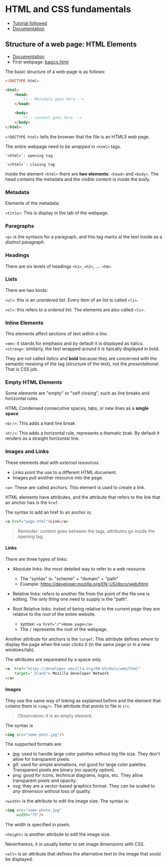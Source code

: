 # HTML and CSS fundamentals

- [Tutorial followed](internetingishard.com/html-and-css/introduction/)
- [Documentation](https://developer.mozilla.org/en-US/docs/Web/HTML)

## Structure of a web page: HTML Elements
- [Documentation](https://developer.mozilla.org/en-US/docs/Web/HTML/Element)
- First webpage: [basics.html](./basics.html)

The basic structure of a web-page is as follows:

```html
<!DOCTYPE html>

<html>
    <head>
        <!-- Metadata goes here -->
    </head>

    <body>
        <!-- content goes here -->
    </body>
</html>
```

`<!DOCTYPE html>` tells the browser that the file is an HTML5 web page.

The entire webpage need to be *wrapped* in `<html>` tags. 

    `<html>`: opening tag

    `</html>`: closing tag

Inside the element `<html>` there are **two elements**: `<head>` and `<body>`. The head contains the metadata and the *visible* content is inside the body. 

### Metadata 

Elements of the metadata:

`<title>`: This is display in the tab of the webpage. 

<!-- // to be continued -->


### Paragraphs

`<p>` is the syntaxis for a paragraph, and this tag marks al the text inside as a *distinct paragraph*.


### Headings

There are six levels of headings `<h1>`, `<h2>`, .... `<h6>`.


### Lists

There are two kinds: 

`<ul>`: this is an *unordered list*. Every item of an list is called `<li>`.

`<ol>`: this refers to a *ordered list*. The elements are also called `<li>`.


### Inline Elements

This elements affect sections of text *within a line*.

`<em>`: it stands for emphasis and by default it is displayed as italics.
`<strong>`: similarly, the text wrapped around it is tipically displayed in bold.

They are not called *italics* and **bold** because they are concerned with the semantic meaning of the tag (structure of the text), not the *presentational*. That is CSS job.


### Empty HTML Elements

Some elements are "empty" or "self closing", such as line breaks and horizontal rules.

HTML Condensed consecutive spaces, tabs, or new lines as a **single space**. 

`<br/>`:  This adds a hard line break

`<hr/>`: This adds a horizontal rule, represents a thematic brak. By default it renders as a straight horizontal line.

### Images and Links
These elements deal with *external resources*.

- Links point the use to a different HTML document.
- Images pull another resource into the page.

`<a>`: These are called anchors. This element is used to create a link.

HTML elements have attributes, and the attribute that refers to the link that an anchor has is the `href`. 

The syntax to add an href to an anchor is: 

```html
<a href="page.html">Link</a>
```

> Reminder: content goes between the tags, attributes go inside the opening tag.

<h4>Links</h4>

There are three types of links:

- Absolute links: the most detailed way to refer to a web resource.
    * The "syntax" is: "scheme" + "domain" + "path"
    * Example: https://developer.mozilla.org/EN-US/docs/web/html

- Relative links: refers to another file from the point of the file one is editing. The only thing one need to supply is the "path".

- Root Relative links: insted of being relative to the *current page* they are relative to the *root* of the entire website. 
    * syntax: `<a href="/">Home page</a>`
    * The `/` represents the root of the webpage.

Another attribute for anchors is the `target`. This attribute defines *where* to display the page when the user clicks it (in the same page or in a new windows/tab).

The attributes are separeated by a space only.

```html
<a  href="https://developer.mozilla.org/EN-US/docs/web/html"
    target="_blank"> Mozilla Developer Network
</a>
```

<h4> Images </h4>

They use the same way of linking as explained before and the element that cotains them is `<img/>`. The attribute that points to file is `src`.

> Observation: it is an empty element.

The syntax is 

```html
<img src="some-phot.jpg"/>
```

The supported formats are:

- jpg: used to handle large color palettes without big file size. They don't allow for transparent pixels.
- gif: used for simple animations, not good for large color palettes. Transparent pixels are binary (no opacity option).
- png: good for icons, technical diagrams, logos, etc. They allow transparent pixels and opacity.
- svg: they are a vector-based graphics format. They can be scaled to *any* dimension without loss of quality.

`<width>` is the attribute to edit the image size. The syntax is:

```html
<img src="some-photo.jpg"
     width="75"/>
```

The width is specified in pixels.

`<height>` is another attribute to edit the image size.

Nevertheless, it is usually better to set image dimensions with CSS.

`<alt>` is an attribute that defines the alternative text to the image that sould be displayed.